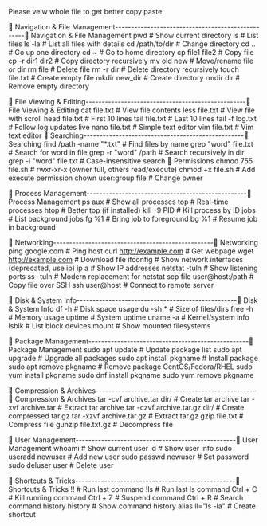 Please veiw whole file to get better copy paste


🔹 Navigation & File Management--------------------------------------------------🔹 Navigation & File Management
pwd                 # Show current directory
ls                  # List files
ls -la              # List all files with details
cd /path/to/dir     # Change directory
cd ..               # Go up one directory
cd ~                # Go to home directory
cp file1 file2      # Copy file
cp -r dir1 dir2     # Copy directory recursively
mv old new          # Move/rename file or dir
rm file             # Delete file
rm -r dir           # Delete directory recursively
touch file.txt      # Create empty file
mkdir new_dir       # Create directory
rmdir dir           # Remove empty directory

🔹 File Viewing & Editing--------------------------------------------------🔹 File Viewing & Editing
cat file.txt        # View file contents
less file.txt       # View file with scroll
head file.txt       # First 10 lines
tail file.txt       # Last 10 lines
tail -f log.txt     # Follow log updates live
nano file.txt       # Simple text editor
vim file.txt        # Vim text editor
🔹 Searching--------------------------------------------------🔹 Searching
find /path -name "*.txt"          # Find files by name
grep "word" file.txt              # Search for word in file
grep -r "word" /path              # Search recursively in dir
grep -i "word" file.txt           # Case-insensitive search
🔹 Permissions
chmod 755 file.sh     # rwxr-xr-x (owner full, others read/execute)
chmod +x file.sh      # Add execute permission
chown user:group file # Change owner

🔹 Process Management--------------------------------------------------🔹 Process Management
ps aux                # Show all processes
top                   # Real-time processes
htop                  # Better top (if installed)
kill -9 PID           # Kill process by ID
jobs                  # List background jobs
fg %1                 # Bring job to foreground
bg %1                 # Resume job in background

🔹 Networking--------------------------------------------------🔹 Networking
ping google.com       # Ping host
curl http://example.com   # Get webpage
wget http://example.com   # Download file
ifconfig              # Show network interfaces (deprecated, use ip)
ip a                  # Show IP addresses
netstat -tuln         # Show listening ports
ss -tuln              # Modern replacement for netstat
scp file user@host:/path   # Copy file over SSH
ssh user@host         # Connect to remote server

🔹 Disk & System Info--------------------------------------------------🔹 Disk & System Info
df -h                 # Disk space usage
du -sh *              # Size of files/dirs
free -h               # Memory usage
uptime                # System uptime
uname -a              # Kernel/system info
lsblk                 # List block devices
mount                 # Show mounted filesystems

🔹 Package Management--------------------------------------------------🔹 Package Management
sudo apt update               # Update package list
sudo apt upgrade              # Upgrade all packages
sudo apt install pkgname      # Install package
sudo apt remove pkgname       # Remove package
CentOS/Fedora/RHEL
sudo yum install pkgname
sudo dnf install pkgname
sudo yum remove pkgname

🔹 Compression & Archives--------------------------------------------------🔹 Compression & Archives
tar -cvf archive.tar dir/     # Create tar archive
tar -xvf archive.tar          # Extract tar archive
tar -czvf archive.tar.gz dir/ # Create compressed tar.gz
tar -xzvf archive.tar.gz      # Extract tar.gz
gzip file.txt                 # Compress file
gunzip file.txt.gz            # Decompress file

🔹 User Management--------------------------------------------------🔹 User Management
whoami               # Show current user
id                   # Show user info
sudo useradd newuser # Add new user
sudo passwd newuser  # Set password
sudo deluser user    # Delete user

🔹 Shortcuts & Tricks--------------------------------------------------🔹 Shortcuts & Tricks
!!                   # Run last command
!ls                  # Run last ls command
Ctrl + C             # Kill running command
Ctrl + Z             # Suspend command
Ctrl + R             # Search command history
history              # Show command history
alias ll="ls -la"    # Create shortcut





